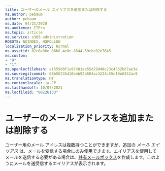 ```yaml
---
title: ユーザーのメール エイリアスを追加または削除する
ms.author: pebaum
author: pebaum
ms.date: 04/21/2020
ms.audience: ITPro
ms.topic: article
ms.service: o365-administration
ROBOTS: NOINDEX, NOFOLLOW
localization_priority: Normal
ms.assetid: 82c0a06e-86b0-4e8c-8644-59cbc02e7645
ms.custom:
- "9"
- "1"
ms.openlocfilehash: a1559d0f1c87481ae55d29940c23c4532bd7ae3a
ms.sourcegitcommit: 68b50235d10ebb92b594ac3224c55cf0e8452ac9
ms.translationtype: HT
ms.contentlocale: ja-JP
ms.lasthandoff: 10/07/2021
ms.locfileid: "60226133"
---
```

# <a name="add-or-remove-an-email-address-for-a-user"></a>ユーザーのメール アドレスを追加または削除する

ユーザー用のメール アドレスは複数持つことができますが、追加の *メール エイリアス* は、メールを受信する場合にのみ使用できます。エイリアスを使用してメールを送信する必要がある場合は、[共有メールボックス](https://docs.microsoft.com/microsoft-365/admin/email/create-a-shared-mailbox)を作成します。このようにメールを送受信するエイリアスが表示されます。
  
